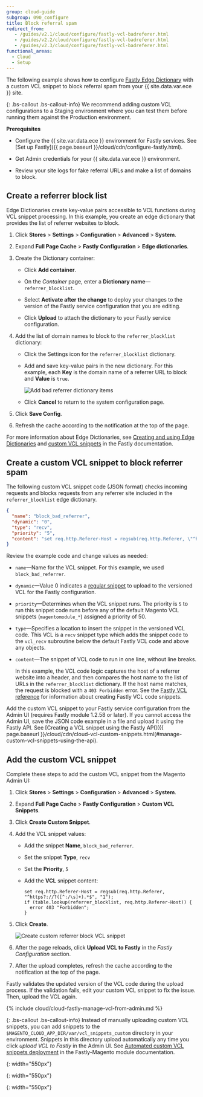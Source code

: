 ```yaml
---
group: cloud-guide
subgroup: 090_configure
title: Block referral spam
redirect_from:
   - /guides/v2.1/cloud/configure/fastly-vcl-badreferer.html
   - /guides/v2.2/cloud/configure/fastly-vcl-badreferer.html
   - /guides/v2.3/cloud/configure/fastly-vcl-badreferer.html
functional_areas:
  - Cloud
  - Setup
---
```


The following example shows how to configure [Fastly Edge Dictionary](https://docs.fastly.com/guides/edge-dictionaries/working-with-dictionaries-using-the-api) with a custom VCL snippet to block referral spam from your {{ site.data.var.ece }} site.

{: .bs-callout .bs-callout-info}
We recommend adding custom VCL configurations to a Staging environment where you can test them before running them against the Production environment.

**Prerequisites**

-  Configure the {{ site.var.data.ece }} environment for Fastly services. See [Set up Fastly]({{ page.baseurl }}/cloud/cdn/configure-fastly.html). 

-  Get Admin credentials for your {{ site.data.var.ece }} environment.

-  Review your site logs for fake referral URLs and make a list of domains to block.

## Create a referrer block list

Edge Dictionaries create key-value pairs accessible to VCL functions during VCL snippet processing. In this example, you create an edge dictionary that provides the list of referrer websites to block.

1.	Click **Stores** > **Settings** > **Configuration** > **Advanced** > **System**.

1.  Expand **Full Page Cache** > **Fastly Configuration** > **Edge dictionaries**.

1.  Create the Dictionary container:

    - Click **Add container**.

    -  On the *Container* page, enter a **Dictionary name**—`referrer_blocklist`.

    -  Select **Activate after the change** to deploy your changes to the version of the Fastly service configuration that you are editing.

    -  Click **Upload** to attach the dictionary to your Fastly service configuration.

1.  Add the list of domain names to block to the `referrer_blocklist` dictionary:

    -  Click the Settings icon for the `referrer_blocklist` dictionary.

    -  Add and save key-value pairs in the new dictionary. For this example, each **Key** is the domain name of a referrer URL to block and **Value** is `true`. 
       
       ![Add bad referrer dictionary items]
	 
    -  Click **Cancel** to return to the system configuration page.
	
1.  Click **Save Config**.

1.  Refresh the cache according to the notification at the top of the page.
	
For more information about Edge Dictionaries, see [Creating and using Edge Dictionaries](https://docs.fastly.com/guides/edge-dictionaries/working-with-dictionaries-using-the-api) and [custom VCL snippets](https://docs.fastly.com/guides/edge-dictionaries/working-with-dictionaries-using-the-api#custom-vcl-examples) in the Fastly documentation.

## Create a custom VCL snippet to block referrer spam

The following custom VCL snippet code (JSON format) checks incoming requests and blocks requests from any referrer site included in the `referrer_blocklist` edge dictionary.


```json
{
  "name": "block_bad_referrer",
  "dynamic": "0",
  "type": "recv",
  "priority": "5",
  "content": "set req.http.Referer-Host = regsub(req.http.Referer, \"^https?://?([^:/\\s]+).*$\", \"\\1\"); if (table.lookup(referrer_blocklist, req.http.Referer-Host)) { error 403 \"Forbidden\"; }"
}
```
Review the example code and change values as needed: 

  -  `name`—Name for the VCL snippet. For this example, we used `block_bad_referrer`.
  
  -  `dynamic`—Value 0 indicates a [regular snippet](https://docs.fastly.com/guides/vcl-snippets/using-regular-vcl-snippets) to upload to the versioned VCL for the Fastly configuration.

  -  `priority`—Determines when the VCL snippet runs. The priority  is `5` to run this snippet code runs before any of the default Magento VCL snippets (`magentomodule_*`) assigned a priority of 50.

  -  `type`—Specifies a location to insert the snippet in the versioned VCL code. This VCL is a `recv` snippet type which adds the snippet code to the `vcl_recv` subroutine below the default Fastly VCL code and above any objects.
 
  -  `content`—The snippet of VCL code to run in one line, without line breaks.
  
      In this example, the VCL code logic captures the host of a referrer website into a header, and then compares the host name to the list of URLs in the `referrer_blocklist` dictionary.
	  If the host name matches, the request is blocked with a `403 Forbidden` error.
	  See the [Fastly VCL reference](https://docs.fastly.com/vcl/reference/) for information about creating Fastly VCL code snippets.


Add the custom VCL snippet to your Fastly service configuration from the Admin UI (requires Fastly module 1.2.58 or later). If you cannot access the Admin UI, save the JSON code example in a file and upload it using the Fastly API. See [Creating a VCL snippet using the Fastly API]({{  page.baseurl }}/cloud/cdn/cloud-vcl-custom-snippets.html(#manage-custom-vcl-snippets-using-the-api).

## Add the custom VCL snippet

Complete these steps to add the custom VCL snippet from the Magento Admin UI:

1.	Click **Stores** > **Settings** > **Configuration** > **Advanced** > **System**.

1.  Expand **Full Page Cache** > **Fastly Configuration** > **Custom VCL Snippets**.

1.  Click **Create Custom Snippet**.

1.  Add the VCL snippet values:

    - Add the snippet **Name**, `block_bad_referrer`.

    - Set the snippet **Type**, `recv`

    - Set the **Priority**, `5`
	
    - Add the **VCL** snippet content:

      ```
      set req.http.Referer-Host = regsub(req.http.Referer, 
      "^https?://?([^:/\s]+).*$", "1");
      if (table.lookup(referrer_blocklist, req.http.Referer-Host)) { 
        error 403 "Forbidden"; 
      }
      ```
	  
1.  Click **Create**.

    ![Create custom referrer block VCL snippet]

1.  After the page reloads, click **Upload VCL to Fastly** in the *Fastly Configuration* section.

1.  After the upload completes, refresh the cache according to the notification at the top of the page.

Fastly validates the updated version of the VCL code during the upload process. If the validation fails, edit your custom VCL snippet to fix the issue. Then, upload the VCL again.

{% include cloud/cloud-fastly-manage-vcl-from-admin.md %}


{: .bs-callout .bs-callout-info}
Instead of manually uploading custom VCL snippets, you can add snippets to the `$MAGENTO_CLOUD_APP_DIR/var/vcl_snippets_custom` directory in your environment. Snippets in this directory upload automatically any time you click *upload VCL to Fastly* in the Admin UI. See [Automated custom VCL snippets deployment](https://github.com/fastly/fastly-magento2/blob/master/Documentation/Guides/CUSTOM-VCL-SNIPPETS.html#automated-custom-vcl-snippets-deployment) in the Fastly-Magento module documentation.



<!-- Link definitions -->

[Add bad referrer dictionary items]: {{site.baseurl}}/common/images/cloud/cloud-fastly-referrer-blocklist-dictionary.png
{: width="550px"}

[Create custom referrer block VCL snippet]: {{site.baseurl}}/common/images/cloud/cloud-fastly-create-referrer-block-snippet.png
{: width="550px"}

[Manage custom VCL snippets]: {{site.baseurl}}/common/images/cloud/cloud-fastly-edit-snippets.png
{: width="550px"}
